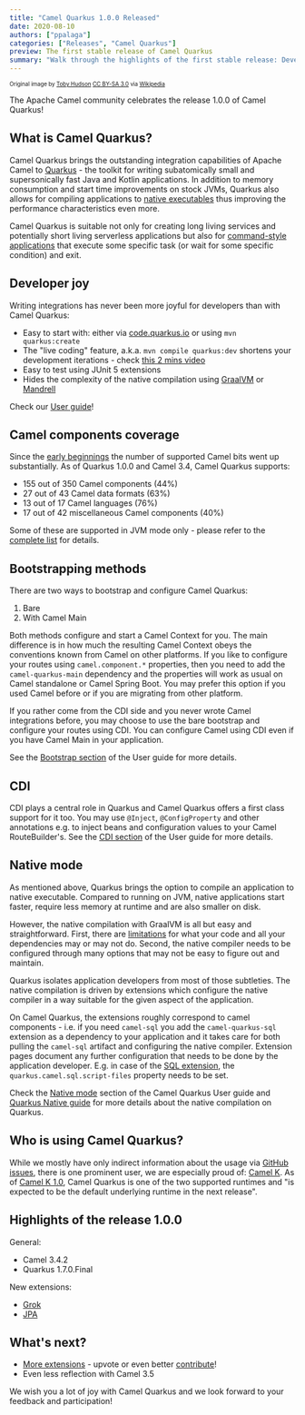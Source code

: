 ```yaml
---
title: "Camel Quarkus 1.0.0 Released"
date: 2020-08-10
authors: ["ppalaga"]
categories: ["Releases", "Camel Quarkus"]
preview: The first stable release of Camel Quarkus
summary: "Walk through the highlights of the first stable release: Developer joy, Camel component coverage, Bootstrap, CDI, native mode and more!"
---
```


<sub><sup>Original image by <a href="https://commons.wikimedia.org/wiki/User:99of9">Toby Hudson</a> <a href="https://creativecommons.org/licenses/by-sa/3.0">CC BY-SA 3.0</a> via <a href="https://en.wikipedia.org/wiki/Camel_racing#/media/File:CamelRacingCamelCup2009Heat.JPG">Wikipedia</a></sup></sub>

The Apache Camel community celebrates the release 1.0.0 of Camel Quarkus!

## What is Camel Quarkus?

Camel Quarkus brings the outstanding integration capabilities of Apache Camel to [Quarkus](https://quarkus.io/) - the
toolkit for writing subatomically small and supersonically fast Java and Kotlin applications. In addition to
memory consumption and start time improvements on stock JVMs, Quarkus also allows for compiling applications to
[native executables](/camel-quarkus/latest/user-guide/first-steps.html#_package_and_run_the_application)
thus improving the performance characteristics even more.

Camel Quarkus is suitable not only for creating long living services and potentially short living serverless
applications but also for
[command-style applications](/blog/2020/07/command-line-utility-with-camel-quarkus/)
that execute some specific task (or wait for some specific condition) and exit.

## Developer joy

Writing integrations has never been more joyful for developers than with Camel Quarkus:

* Easy to start with: either via [code.quarkus.io](https://code.quarkus.io/) or using `mvn quarkus:create`
* The "live coding" feature, a.k.a. `mvn compile quarkus:dev` shortens your development iterations - check
  [this 2 mins video](https://www.youtube.com/watch?v=4lXSf8DBQkQ)
* Easy to test using JUnit 5 extensions
* Hides the complexity of the native compilation using [GraalVM](https://www.graalvm.org/) or
  [Mandrell](https://github.com/graalvm/mandrel)

Check our [User guide](/camel-quarkus/latest/user-guide/first-steps.html)!

## Camel components coverage

Since the [early beginnings](https://github.com/quarkusio/quarkus/tree/0.11.0/extensions/camel) the number of supported
Camel bits went up substantially. As of Quarkus 1.0.0 and
Camel 3.4, Camel Quarkus supports:

* 155 out of 350 Camel components (44%)
* 27 out of 43 Camel data formats (63%)
* 13 out of 17 Camel languages (76%)
* 17 out of 42 miscellaneous Camel components (40%)

Some of these are supported in JVM mode only - please refer to the
[complete list](/camel-quarkus/latest/list-of-camel-quarkus-extensions.html) for details.

## Bootstrapping methods

There are two ways to bootstrap and configure Camel Quarkus:

1. Bare
2. With Camel Main

Both methods configure and start a Camel Context for you. The main difference is in how much the resulting Camel Context
obeys the conventions known from Camel on other platforms. If you like to configure your routes using
`camel.component.*` properties, then you need to add the `camel-quarkus-main` dependency and the properties
will work as usual on Camel standalone or Camel Spring Boot. You may prefer this option if you used Camel before or if
you are migrating from other platform.

If you rather come from the CDI side and you never wrote Camel integrations before, you may choose to use the bare
bootstrap and configure your routes using CDI. You can configure Camel using CDI even if you have Camel Main in your
application.

See the [Bootstrap section](/camel-quarkus/latest/user-guide/bootstrap.html) of the User guide
for more details.

## CDI

CDI plays a central role in Quarkus and Camel Quarkus offers a first class support for it too. You may use `@Inject`,
`@ConfigProperty` and other annotations e.g. to inject beans and configuration values to your Camel RouteBuilder's.
See the [CDI section](/camel-quarkus/latest/user-guide/cdi.html) of the User guide for more
details.

## Native mode

As mentioned above, Quarkus brings the option to compile an application to native executable. Compared to running on
JVM, native applications start faster, require less memory at runtime and are also smaller on disk.

However, the native compilation with GraalVM is all but easy and straightforward. First, there are
[limitations](https://github.com/oracle/graal/blob/master/substratevm/LIMITATIONS.md) for what your code and all your
dependencies may or may not do. Second, the native compiler needs to be configured through many options that may not be
easy to figure out and maintain.

Quarkus isolates application developers from most of those subtleties. The native compilation is driven by
extensions which configure the native compiler in a way suitable for the given aspect of the application.

On Camel Quarkus, the extensions roughly correspond to camel components - i.e. if you
need `camel-sql` you add the `camel-quarkus-sql` extension as a dependency to your application and it takes
care for both pulling the `camel-sql` artifact and configuring the native compiler. Extension pages document any
further configuration that needs to be done by the application developer. E.g. in case of the
[SQL extension](/camel-quarkus/latest/extensions/sql.html#_additional_camel_quarkus_configuration),
the `quarkus.camel.sql.script-files` property needs to be set.

Check the [Native mode](/camel-quarkus/latest/user-guide/native-mode.html) section of the Camel
Quarkus User guide and [Quarkus Native guide](https://quarkus.io/guides/writing-native-applications-tips) for more
details about the native compilation on Quarkus.

## Who is using Camel Quarkus?

While we mostly have only indirect information about the usage via
[GitHub issues](https://github.com/apache/camel-quarkus/issues), there is one prominent user, we are especially proud
of: [Camel K](/camel-k/latest/index.html). As of
[Camel K 1.0](/blog/2020/06/camel-k-release-1.0.0#fast-startup-and-low-memory), Camel Quarkus is
one of the two supported runtimes and "is expected to be the default underlying runtime in the next release".

## Highlights of the release 1.0.0

General:

* Camel 3.4.2
* Quarkus 1.7.0.Final

New extensions:

* [Grok](/camel-quarkus/latest/extensions/grok.html)
* [JPA](/camel-quarkus/latest/extensions/jpa.html)

## What's next?

* [More extensions](https://github.com/apache/camel-quarkus/issues?q=is%3Aissue+is%3Aopen+label%3Aextension) - upvote
  or even better [contribute](/camel-quarkus/latest/contributor-guide/index.html)!
* Even less reflection with Camel 3.5

We wish you a lot of joy with Camel Quarkus and we look forward to your feedback and participation!

